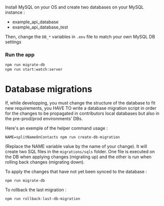 Install MySQL on your OS and create two databases on your MySQL instance :
- example_api_database
- example_api_database_test

Then, change the `DB_*` variables in `.env` file to match your own MySQL DB settings

### Run the app

```sh
npm run migrate-db
npm run start:watch:server
```

# Database migrations

If, while developping, you must change the structure of the database to fit new requirements,
you HAVE TO write a database migration script in order for the changes to be propagated
in contributors local databases but also in the pre-prod/prod environments' DBs.

Here's an exemple of the helper command usage : 
```
NAME=splitNameOnContacts npm run create-db-migration
```
(Replace the NAME variable value by the name of your change). It will create two SQL files in the `migrations/sqls` folder. One file is executed on the DB when applying changes (migrating up) and the other is run when rolling back changes (migrating down).

To apply the changes that have not yet been synced to the database :
```
npm run migrate-db
```

To rollback the last migration : 
```
npm run rollback-last-db-migration
```